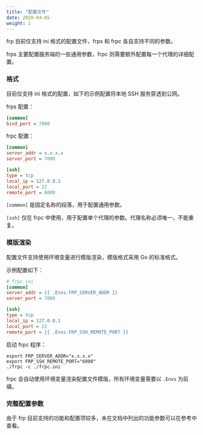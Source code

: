 ```yaml
---
title: "配置文件"
date: 2020-04-05
weight: 1
---
```


frp 目前仅支持 ini 格式的配置文件，frps 和 frpc 各自支持不同的参数。

frps 主要配置服务端的一些通用参数，frpc 则需要额外配置每一个代理的详细配置。

### 格式

目前仅支持 ini 格式的配置，如下的示例配置将本地 SSH 服务穿透到公网。

frps 配置：

```ini
[common]
bind_port = 7000
```

frpc 配置：

```ini
[common]
server_addr = x.x.x.x
server_port = 7000

[ssh]
type = tcp
local_ip = 127.0.0.1
local_port = 22
remote_port = 6000
```

`[common]` 是固定名称的段落，用于配置通用参数。

`[ssh]` 仅在 frpc 中使用，用于配置单个代理的参数。代理名称必须唯一，不能重复。

### 模版渲染

配置文件支持使用环境变量进行模版渲染，模版格式采用 Go 的标准格式。

示例配置如下：

```ini
# frpc.ini
[common]
server_addr = {{ .Envs.FRP_SERVER_ADDR }}
server_port = 7000

[ssh]
type = tcp
local_ip = 127.0.0.1
local_port = 22
remote_port = {{ .Envs.FRP_SSH_REMOTE_PORT }}
```

启动 frpc 程序：

```
export FRP_SERVER_ADDR="x.x.x.x"
export FRP_SSH_REMOTE_PORT="6000"
./frpc -c ./frpc.ini
```

frpc 会自动使用环境变量渲染配置文件模版，所有环境变量需要以 `.Envs` 为前缀。

### 完整配置参数

由于 frp 目前支持的功能和配置项较多，未在文档中列出的功能参数可以在参考中查看。
